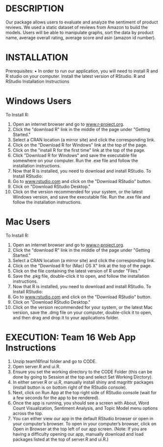 # DESCRIPTION
Our package allows users to evaluate and analyze the sentiment of product reviews. We used a static dataset of reviews from Amazon to build the models. Users will be able to manipulate graphs, sort the data by product name, average overall rating, average score and asin (amazon id number). 

# INSTALLATION
Prerequisites:
• In order to run our application, you will need to install R and R studio on your computer. Install the latest version of RStudio. 
R and RStudio Installation Instructions <br />

# Windows Users
To Install R:
1. Open an internet browser and go to www.r-project.org.
2. Click the "download R" link in the middle of the page under "Getting Started."
3. Select a CRAN location (a mirror site) and click the corresponding link.  
4. Click on the "Download R for Windows" link at the top of the page.  
5. Click on the "install R for the first time" link at the top of the page.
6. Click "Download R for Windows" and save the executable file somewhere on your computer.  Run the .exe file and follow the installation instructions.  
7. Now that R is installed, you need to download and install RStudio.
To Install RStudio:
1. Go to www.rstudio.com and click on the "Download RStudio" button.
2. Click on "Download RStudio Desktop."
3. Click on the version recommended for your system, or the latest Windows version, and save the executable file.  Run the .exe file and follow the installation instructions.  
   
# Mac Users
To Install R:
1. Open an internet browser and go to www.r-project.org.
2. Click the "download R" link in the middle of the page under "Getting Started."
3. Select a CRAN location (a mirror site) and click the corresponding link.
4. Click on the "Download R for (Mac) OS X" link at the top of the page.
5. Click on the file containing the latest version of R under "Files."
6. Save the .pkg file, double-click it to open, and follow the installation instructions.
7. Now that R is installed, you need to download and install RStudio.
To Install RStudio:
1. Go to www.rstudio.com and click on the "Download RStudio" button.
2. Click on "Download RStudio Desktop."
3. Click on the version recommended for your system, or the latest Mac version, save the .dmg file on your computer, double-click it to open, and then drag and drop it to your applications folder.

# EXECUTION: Team 16 Web App Instructions
1. Unzip team16final folder and go to CODE.
2. Open server.R and ui.R. 
3. Ensure you set the working directory to the CODE Folder (this can be done by going to Session at the top and select Set Working Dirctory).
4. In either server.R or ui.R, manually install shiny and magrittr packages (install button is on bottom right of the RStudio console).
5. Next, click on Run App at the top right side of RStudio console (wait for a few seconds for the app to be rendered).
6. Once the app is running, you should see a screen with About, Word Count Visualization, Sentiment Analysis, and Topic Model menu options across the top.
7. You can either view our app in the default RStudio browser or open in your computer’s browser. To open in your computer’s browser, click on Open in Browser at the top left of our app screen. 
(Note: If you are having a difficulty opening our app, manually download and load packages listed at the top of server.R and ui.R.)

